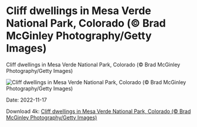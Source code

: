 # Cliff dwellings in Mesa Verde National Park, Colorado (© Brad McGinley Photography/Getty Images)

Cliff dwellings in Mesa Verde National Park, Colorado (© Brad McGinley Photography/Getty Images)

![Cliff dwellings in Mesa Verde National Park, Colorado (© Brad McGinley Photography/Getty Images)](https://bing.com/th?id=OHR.Unesco50_EN-US1537915198_UHD.jpg&w=1024&h=576)

Date: 2022-11-17

Download 4k: [Cliff dwellings in Mesa Verde National Park, Colorado (© Brad McGinley Photography/Getty Images)](https://bing.com/th?id=OHR.Unesco50_EN-US1537915198_UHD.jpg)


